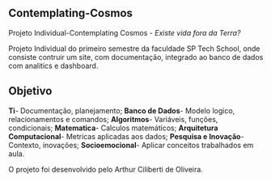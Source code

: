 ## Contemplating-Cosmos
Projeto Individual-Contemplating Cosmos - *Existe vida fora da Terra?*


Projeto Individual do primeiro semestre da faculdade SP Tech School, onde consiste contruir um site, com documentação,
integrado ao banco de dados com analitics e dashboard.

## Objetivo

**Ti**- Documentação, planejamento;
**Banco de Dados**- Modelo logico, relacionamentos e comandos;
**Algoritmos**- Variáveis, funções, condicionais;
**Matematica**- Calculos matemáticos;
**Arquitetura Computacional**- Metricas aplicadas aos dados;
**Pesquisa e Inovação**- Contexto, inovações;
**Socioemocional**- Aplicar conceitos trabalhados em aula.


O projeto foi desenvolvido pelo Arthur Ciliberti de Oliveira.
